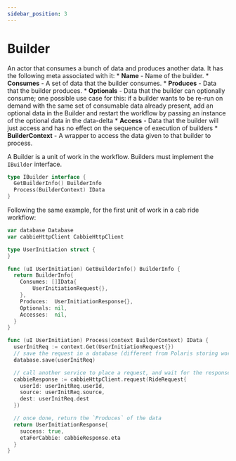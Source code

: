 ```yaml
---
sidebar_position: 3
---
```

# Builder

An actor that consumes a bunch of data and produces another data. It has the following meta associated with it:
    * **Name** - Name of the builder.
    * **Consumes** - A set of data that the builder consumes.
    * **Produces** - Data that the builder produces.
    * **Optionals** - Data that the builder can optionally consume; one possible use case for this: if a builder wants to be re-run on demand with the same set of consumable data already present, add an optional data in the Builder and restart the workflow by passing an instance of the optional data in the data-delta
    * **Access** - Data that the builder will just access and has no effect on the sequence of execution of builders
    * **BuilderContext** - A wrapper to access the data given to that builder to process.

A Builder is a unit of work in the workflow. Builders must implement the `IBuilder` interface.

```go
type IBuilder interface {
  GetBuilderInfo() BuilderInfo
  Process(BuilderContext) IData
}
```

Following the same example, for the first unit of work in a cab ride workflow:
```go
var database Database
var cabbieHttpClient CabbieHttpClient 

type UserInitiation struct {
}

func (uI UserInitiation) GetBuilderInfo() BuilderInfo {
  return BuilderInfo{
    Consumes: []IData{
        UserInitiationRequest{},
    },
    Produces:  UserInitiationResponse{},
    Optionals: nil,
    Accesses:  nil,
  }
}

func (uI UserInitiation) Process(context BuilderContext) IData {
  userInitReq := context.Get(UserInitiationRequest{})
  // save the request in a database (different from Polaris storing workflows in `IDataStore`)
  database.save(userInitReq)

  // call another service to place a request, and wait for the response
  cabbieResponse := cabbieHttpClient.request(RideRequest{
    userId: userInitReq.userId,
    source: userInitReq.source,
    dest: userInitReq.dest
  })

  // once done, return the `Produces` of the data
  return UserInitiationResponse{
    success: true,
    etaForCabbie: cabbieResponse.eta
  }
}
```
